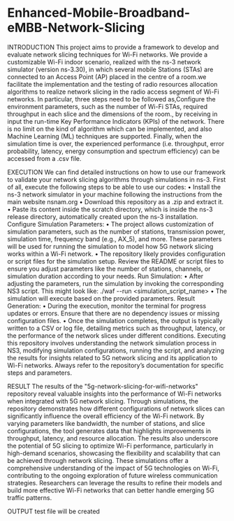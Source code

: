 # Enhanced-Mobile-Broadband-eMBB-Network-Slicing
INTRODUCTION
This project aims to provide a framework to develop and evaluate network slicing techniques for Wi-Fi networks. We provide a customizable Wi-Fi indoor scenario, realized with the ns-3 network simulator (version ns-3.30), in which several mobile Stations (STAs) are connected to an Access Point (AP) placed in the centre of a room.we facilitate the implementation and the testing of radio resources allocation algorithms to realize network slicing in the radio access segment of Wi-Fi networks. In particular, three steps need to be followed as,Configure the environment parameters, such as the number of Wi-Fi STAs, required throughput in each slice and the dimensions of the room., by receiving in input the run-time Key Performance Indicators (KPIs) of the network. There is no limit on the kind of algorithm which can be implemented, and also Machine Learning (ML) techniques are supported.
Finally, when the simulation time is over, the experienced performance (i.e. throughput, error probability, latency, energy consumption and spectrum efficiency) can be accessed from a .csv file.

EXECUTION
We can find detailed instructions on how to use our framework to validate your network slicing algorithms through simulations in ns-3. First of all, execute the following steps to be able to use our codes:
•	Install the ns-3 network simulator in your machine following the instructions from the main website nsnam.org
•	Download this repository as a .zip and extract it.
•	Paste its content inside the scratch directory, which is inside the ns-3 release directory, automatically created upon the ns-3 installation.
Configure Simulation Parameters:
•	The project allows customization of simulation parameters, such as the number of stations, transmission power, simulation time, frequency band (e.g., AX_5), and more. These parameters will be used for running the simulation to model how 5G network slicing works within a Wi-Fi network.
•	The repository likely provides configuration or script files for the simulation setup. Review the README or script files to ensure you adjust parameters like the number of stations, channels, or simulation duration according to your needs.
Run Simulation:
•	After adjusting the parameters, run the simulation by invoking the corresponding NS3 script. This might look like:
./waf --run <simulation_script_name>
•	The simulation will execute based on the provided parameters.
Result Generation:
•	 During the execution, monitor the terminal for progress updates or errors. Ensure that there are no dependency issues or missing configuration files.
•	Once the simulation completes, the output is typically written to a CSV or log file, detailing metrics such as throughput, latency, or the performance of the network slices under different conditions.
Executing this repository involves understanding the network simulation process in NS3, modifying simulation configurations, running the script, and analyzing the results for insights related to 5G network slicing and its application to Wi-Fi networks. Always refer to the repository’s documentation for specific steps and parameters.

RESULT
The results of the "5g-network-slicing-for-wifi-networks" repository reveal valuable insights into the performance of Wi-Fi networks when integrated with 5G network slicing. Through simulations, the repository demonstrates how different configurations of network slices can significantly influence the overall efficiency of the Wi-Fi network. By varying parameters like bandwidth, the number of stations, and slice configurations, the tool generates data that highlights improvements in throughput, latency, and resource allocation. The results also underscore the potential of 5G slicing to optimize Wi-Fi performance, particularly in high-demand scenarios, showcasing the flexibility and scalability that can be achieved through network slicing. These simulations offer a comprehensive understanding of the impact of 5G technologies on Wi-Fi, contributing to the ongoing exploration of future wireless communication strategies. Researchers can leverage the results to refine their models and build more effective Wi-Fi networks that can better handle emerging 5G traffic patterns.

OUTPUT
test file will be created
